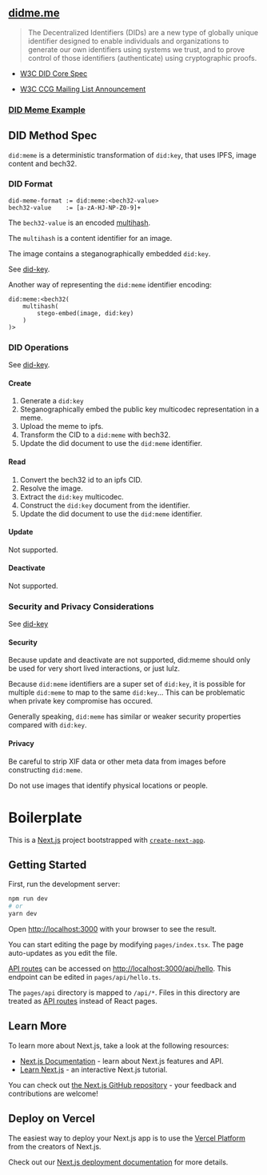 ## [didme.me](https://didme.me)

> The Decentralized Identifiers (DIDs) are a new type of globally unique identifier designed to enable individuals and organizations to generate our own identifiers using systems we trust, and to prove control of those identifiers (authenticate) using cryptographic proofs.

- [W3C DID Core Spec](https://www.w3.org/TR/did-core/)

- [W3C CCG Mailing List Announcement](https://lists.w3.org/Archives/Public/public-credentials/2020Jul/0092.html)

### [DID Meme Example](https://didme.me/did:meme:1zgswzdje885tzr8408m37sjmaa0sthw265ty6hmwzmau48kd809zzrgra4w5w)

## DID Method Spec

`did:meme` is a deterministic transformation of `did:key`, that uses IPFS, image content and bech32.

### DID Format

```
did-meme-format := did:meme:<bech32-value>
bech32-value    := [a-zA-HJ-NP-Z0-9]+
```

The `bech32-value` is an encoded [multihash](https://multiformats.io/multihash/).

The `multihash` is a content identifier for an image.

The image contains a steganographically embedded `did:key`.

See [did-key](https://w3c-ccg.github.io/did-method-key/#format).

Another way of representing the `did:meme` identifier encoding:

```
did:meme:<bech32(
    multihash(
        stego-embed(image, did:key)
    )
)>
```

### DID Operations

See [did-key](https://w3c-ccg.github.io/did-method-key/#operations).

#### Create

1. Generate a `did:key`
2. Steganographically embed the public key multicodec representation in a meme.
3. Upload the meme to ipfs.
4. Transform the CID to a `did:meme` with bech32.
5. Update the did document to use the `did:meme` identifier.

#### Read

1. Convert the bech32 id to an ipfs CID.
2. Resolve the image.
3. Extract the `did:key` multicodec.
4. Construct the `did:key` document from the identifier.
5. Update the did document to use the `did:meme` identifier.

#### Update

Not supported.

#### Deactivate

Not supported.

### Security and Privacy Considerations

See [did-key](https://w3c-ccg.github.io/did-method-key/#security-and-privacy-considerations)

#### Security

Because update and deactivate are not supported, did:meme should only be used for very short lived interactions, or just lulz.

Because `did:meme` identifiers are a super set of `did:key`, it is possible for multiple `did:meme` to map to the same `did:key`... This can be problematic when private key compromise has occured.

Generally speaking, `did:meme` has similar or weaker security properties compared with `did:key`.

#### Privacy

Be careful to strip XIF data or other meta data from images before constructing `did:meme`.

Do not use images that identify physical locations or people.

# Boilerplate

This is a [Next.js](https://nextjs.org/) project bootstrapped with [`create-next-app`](https://github.com/vercel/next.js/tree/canary/packages/create-next-app).

## Getting Started

First, run the development server:

```bash
npm run dev
# or
yarn dev
```

Open [http://localhost:3000](http://localhost:3000) with your browser to see the result.

You can start editing the page by modifying `pages/index.tsx`. The page auto-updates as you edit the file.

[API routes](https://nextjs.org/docs/api-routes/introduction) can be accessed on [http://localhost:3000/api/hello](http://localhost:3000/api/hello). This endpoint can be edited in `pages/api/hello.ts`.

The `pages/api` directory is mapped to `/api/*`. Files in this directory are treated as [API routes](https://nextjs.org/docs/api-routes/introduction) instead of React pages.

## Learn More

To learn more about Next.js, take a look at the following resources:

- [Next.js Documentation](https://nextjs.org/docs) - learn about Next.js features and API.
- [Learn Next.js](https://nextjs.org/learn) - an interactive Next.js tutorial.

You can check out [the Next.js GitHub repository](https://github.com/vercel/next.js/) - your feedback and contributions are welcome!

## Deploy on Vercel

The easiest way to deploy your Next.js app is to use the [Vercel Platform](https://vercel.com/new?utm_medium=default-template&filter=next.js&utm_source=create-next-app&utm_campaign=create-next-app-readme) from the creators of Next.js.

Check out our [Next.js deployment documentation](https://nextjs.org/docs/deployment) for more details.
